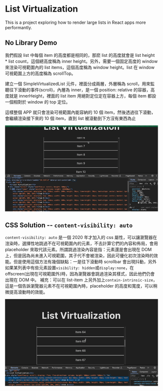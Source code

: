 # List Virtualization

This is a project exploring how to render large lists in React apps more performantly.

## No Library Demo

我們假設 list 中每個 item 的高度都是相同的，那麽 list 的高度就會是 list height \* list count，這個總高度稱為 inner height。另外，需要一個固定高度的 window 來渲染可視範圍內的 list items，這個高度稱為 window height。list 在 window 可視範圍上方的高度稱為 scrollTop。

建立一個 SimpleVirtualizedList 元件，裡面分成兩層，外層稱為 scroll，用來監聽往下滾動的事件(scroll)，內層為 inner，是一個 position: relative 的容器，高度就是 innerHeight，裡面的 list item 用絕對定位定在容器上方，每個 item 都設一個相對於 window 的 top 定位。

這樣整個 APP 就只會渲染可視範圍內能容納的 10 個 item，然後透過往下滾動，會繼續渲染接下來的 10 個 item，直到 list 被滾動到下方沒有東西為止

<img src="src/assets/no-library-demo.gif" alt="no-library" />

## CSS Solution -- `content-visibility: auto`

`content-visibility: auto` 是一個 2020 年才加入的 css 屬性，可以讓瀏覽器在渲染時，選擇性地跳過不在可視範圍內的元素，不去計算它們的內容和佈局，會用 placeholder 來取代該元素。所謂跳過渲染內容是指：元素還是會出現在 DOM 上，但是因為尚未進入可視範圍，其子代不會被渲染，因此可優化初次渲染時的效能。但是使用這個方法有幾個缺點：一是往下滾動時 scrollbar 會出現抖動，另外如果某列表中有些元素設置`visibility: hidden`或`display:none`，在 offscreen(出現在可視範圍外)時，因為瀏覽器會跳過渲染其樣式，因此他們仍會出現在 DOM 中。
補充：可以在 list-item 上另外加上`contain-intrinsic-size`，這是一個告訴瀏覽器元素不在可視範圍內時，placeholder 的高度和寬度，可以稍微提高滾動時的效能。

<img src="src/assets/use-css.gif" alt="content-visibility-auto" />
